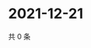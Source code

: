 # 2021-12-21

共 0 条

<!-- BEGIN WEIBO -->
<!-- 最后更新时间 Tue Dec 21 2021 22:08:45 GMT+0800 (China Standard Time) -->

<!-- END WEIBO -->
